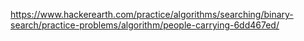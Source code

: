 https://www.hackerearth.com/practice/algorithms/searching/binary-search/practice-problems/algorithm/people-carrying-6dd467ed/
